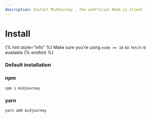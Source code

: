 ```yaml
---
description: Install MidJourney , the unofficial Node.js client
---
```


# Install

{% hint style="info" %}
Make sure you're using `node >= 18` so `fetch` is available
{% endhint %}

### Default installation <a href="#default-installation" id="default-installation"></a>

### npm <a href="#npm" id="npm"></a>

```
npm i midjourney
```

### yarn

```
yarn add midjourney
```
